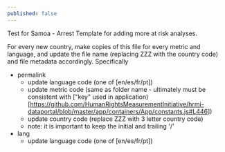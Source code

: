 ```yaml
---
published: false
---
```

Test for Samoa - Arrest
Template for adding more at risk analyses.

For every new country, make copies of this file for every metric and language, and update the file name (replacing ZZZ with the country code) and file metadata accordingly. Specifically

* permalink
  * update language code (one of [en/es/fr/pt])
  * update metric code (same as folder name - ultimately must be consistent with ["key" used in application)[https://github.com/HumanRightsMeasurementInitiative/hrmi-dataportal/blob/master/app/containers/App/constants.js#L446])
  * update country code (replace ZZZ with 3 letter country code)
  * note: it is important to keep the initial and trailing '/'
* lang
  * update language code (one of [en/es/fr/pt])
